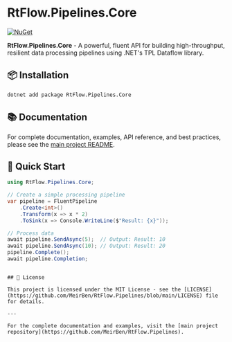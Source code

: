 # RtFlow.Pipelines.Core

[![NuGet](https://img.shields.io/nuget/v/RtFlow.Pipelines.Core.svg)](https://www.nuget.org/packages/RtFlow.Pipelines.Core)

**RtFlow.Pipelines.Core** - A powerful, fluent API for building high-throughput, resilient data processing pipelines using .NET's TPL Dataflow library.

## 📦 Installation

```bash
dotnet add package RtFlow.Pipelines.Core
```

## 📚 Documentation

For complete documentation, examples, API reference, and best practices, please see the [main project README](../README.md).

## 🚀 Quick Start

```csharp
using RtFlow.Pipelines.Core;

// Create a simple processing pipeline
var pipeline = FluentPipeline
    .Create<int>()
    .Transform(x => x * 2)
    .ToSink(x => Console.WriteLine($"Result: {x}"));

// Process data
await pipeline.SendAsync(5);  // Output: Result: 10
await pipeline.SendAsync(10); // Output: Result: 20
pipeline.Complete();
await pipeline.Completion;
```

```

## 📄 License

This project is licensed under the MIT License - see the [LICENSE](https://github.com/MeirBen/RtFlow.Pipelines/blob/main/LICENSE) file for details.

---

For the complete documentation and examples, visit the [main project repository](https://github.com/MeirBen/RtFlow.Pipelines).
